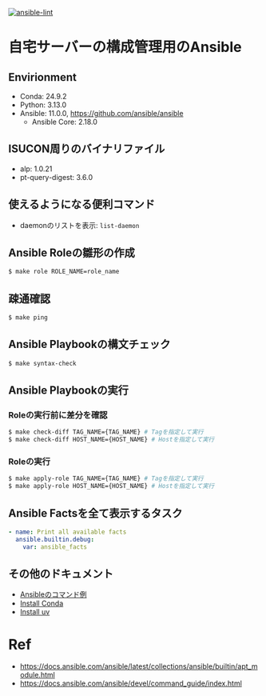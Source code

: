 [![ansible-lint](https://github.com/AobaIwaki123/ansible/actions/workflows/lint.yml/badge.svg)](https://github.com/AobaIwaki123/ansible/actions/workflows/lint.yml)

# 自宅サーバーの構成管理用のAnsible

## Envirionment

- Conda: 24.9.2
- Python: 3.13.0
- Ansible: 11.0.0, https://github.com/ansible/ansible
  - Ansible Core: 2.18.0

## ISUCON周りのバイナリファイル

- alp: 1.0.21
- pt-query-digest: 3.6.0

## 使えるようになる便利コマンド

- daemonのリストを表示: `list-daemon`

## Ansible Roleの雛形の作成

```sh
$ make role ROLE_NAME=role_name
```

## 疎通確認

```sh
$ make ping
```

## Ansible Playbookの構文チェック

```sh
$ make syntax-check
```

## Ansible Playbookの実行

### Roleの実行前に差分を確認

```sh
$ make check-diff TAG_NAME={TAG_NAME} # Tagを指定して実行
$ make check-diff HOST_NAME={HOST_NAME} # Hostを指定して実行
```

### Roleの実行

```sh
$ make apply-role TAG_NAME={TAG_NAME} # Tagを指定して実行
$ make apply-role HOST_NAME={HOST_NAME} # Hostを指定して実行
```

## Ansible Factsを全て表示するタスク

```yaml
- name: Print all available facts
  ansible.builtin.debug:
    var: ansible_facts
```

## その他のドキュメント

- [Ansibleのコマンド例](docs/ansible-cmd.md)
- [Install Conda](docs/install-conda.md)
- [Install uv](docs/install-uv.md)

# Ref

- https://docs.ansible.com/ansible/latest/collections/ansible/builtin/apt_module.html
- https://docs.ansible.com/ansible/devel/command_guide/index.html
